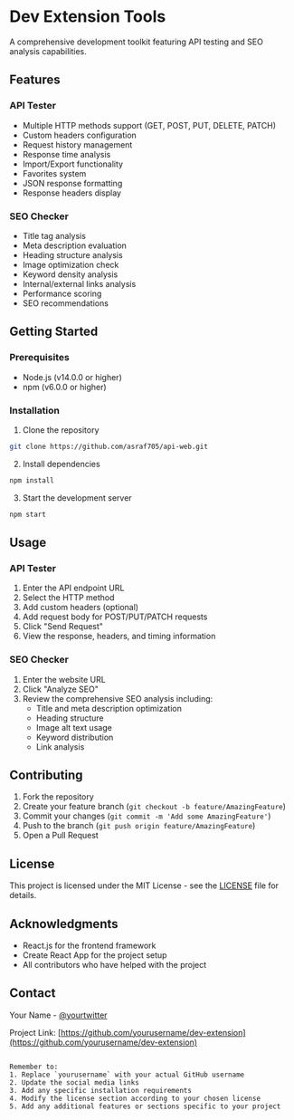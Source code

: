 
# Dev Extension Tools

A comprehensive development toolkit featuring API testing and SEO analysis capabilities.

## Features

### API Tester
- Multiple HTTP methods support (GET, POST, PUT, DELETE, PATCH)
- Custom headers configuration
- Request history management
- Response time analysis
- Import/Export functionality
- Favorites system
- JSON response formatting
- Response headers display

### SEO Checker
- Title tag analysis
- Meta description evaluation
- Heading structure analysis
- Image optimization check
- Keyword density analysis
- Internal/external links analysis
- Performance scoring
- SEO recommendations

## Getting Started

### Prerequisites
- Node.js (v14.0.0 or higher)
- npm (v6.0.0 or higher)

### Installation

1. Clone the repository
```bash
git clone https://github.com/asraf705/api-web.git
```

2. Install dependencies
```bash
npm install
```

3. Start the development server
```bash
npm start
```

## Usage

### API Tester
1. Enter the API endpoint URL
2. Select the HTTP method
3. Add custom headers (optional)
4. Add request body for POST/PUT/PATCH requests
5. Click "Send Request"
6. View the response, headers, and timing information

### SEO Checker
1. Enter the website URL
2. Click "Analyze SEO"
3. Review the comprehensive SEO analysis including:
   - Title and meta description optimization
   - Heading structure
   - Image alt text usage
   - Keyword distribution
   - Link analysis

## Contributing

1. Fork the repository
2. Create your feature branch (`git checkout -b feature/AmazingFeature`)
3. Commit your changes (`git commit -m 'Add some AmazingFeature'`)
4. Push to the branch (`git push origin feature/AmazingFeature`)
5. Open a Pull Request

## License

This project is licensed under the MIT License - see the [LICENSE](LICENSE) file for details.

## Acknowledgments

- React.js for the frontend framework
- Create React App for the project setup
- All contributors who have helped with the project

## Contact

Your Name - [@yourtwitter](https://twitter.com/yourtwitter)

Project Link: [https://github.com/yourusername/dev-extension](https://github.com/yourusername/dev-extension)
```

Remember to:
1. Replace `yourusername` with your actual GitHub username
2. Update the social media links
3. Add any specific installation requirements
4. Modify the license section according to your chosen license
5. Add any additional features or sections specific to your project